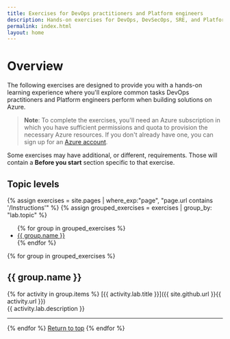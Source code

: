 ```yaml
---
title: Exercises for DevOps practitioners and Platform engineers
description: Hands-on exercises for DevOps, DevSecOps, SRE, and Platform Engineering
permalink: index.html
layout: home
---
```


# Overview

The following exercises are designed to provide you with a hands-on learning experience where you'll explore common tasks DevOps practitioners and Platform engineers perform when building solutions on Azure.

> **Note**: To complete the exercises, you'll need an Azure subscription in which you have sufficient permissions and quota to provision the necessary Azure resources. If you don't already have one, you can sign up for an [Azure account](https://azure.microsoft.com/free).

Some exercises may have additional, or different, requirements. Those will contain a **Before you start** section specific to that exercise.

## Topic levels

{% assign exercises = site.pages | where_exp:"page", "page.url contains '/Instructions'" %}
{% assign grouped_exercises = exercises | group_by: "lab.topic" %}

<ul>
{% for group in grouped_exercises %}
<li><a href="#{{ group.name | slugify }}">{{ group.name }}</a></li>
{% endfor %}
</ul>

{% for group in grouped_exercises %}

## <a id="{{ group.name | slugify }}"></a>{{ group.name }}

{% for activity in group.items %}
[{{ activity.lab.title }}]({{ site.github.url }}{{ activity.url }}) <br/> {{ activity.lab.description }}

---

{% endfor %}
<a href="#overview">Return to top</a>
{% endfor %}
